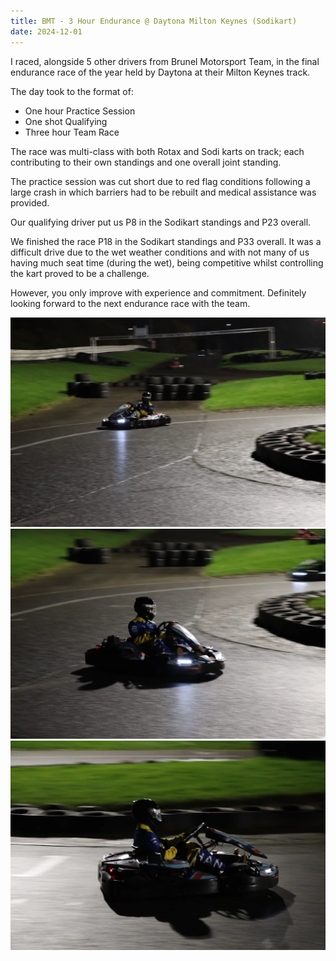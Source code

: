 ```yaml
---
title: BMT - 3 Hour Endurance @ Daytona Milton Keynes (Sodikart)
date: 2024-12-01
---
```


I raced, alongside 5 other drivers from Brunel Motorsport Team, in the final endurance race of the year held by Daytona at their Milton Keynes track.

The day took to the format of:

- One hour Practice Session
- One shot Qualifying
- Three hour Team Race 

The race was multi-class with both Rotax and Sodi karts on track; each contributing to their own standings and one overall joint standing.

The practice session was cut short due to red flag conditions following a large crash in which barriers had to be rebuilt and medical assistance was provided.

Our qualifying driver put us P8 in the Sodikart standings and P23 overall.

We finished the race P18 in the Sodikart standings and P33 overall. It was a difficult drive due to the wet weather conditions and with not many of us having much seat time (during the wet), being competitive whilst controlling the kart proved to be a challenge.

However, you only improve with experience and commitment. Definitely looking forward to the next endurance race with the team.

![](/EndME1.webp)
![](/EndME2.webp)
![](/EndME3.webp)
